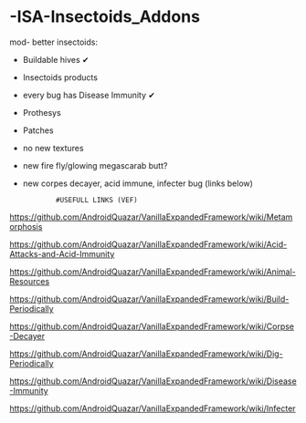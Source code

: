 # -ISA-Insectoids_Addons

mod- better insectoids:
- Buildable hives ✔
- Insectoids products
- every bug has Disease Immunity ✔
- Prothesys 
- Patches 
- no new textures 
- new fire fly/glowing megascarab butt?
- new corpes decayer, acid immune, infecter bug (links below)



              #USEFULL LINKS (VEF)
https://github.com/AndroidQuazar/VanillaExpandedFramework/wiki/Metamorphosis

https://github.com/AndroidQuazar/VanillaExpandedFramework/wiki/Acid-Attacks-and-Acid-Immunity

https://github.com/AndroidQuazar/VanillaExpandedFramework/wiki/Animal-Resources

https://github.com/AndroidQuazar/VanillaExpandedFramework/wiki/Build-Periodically

https://github.com/AndroidQuazar/VanillaExpandedFramework/wiki/Corpse-Decayer

https://github.com/AndroidQuazar/VanillaExpandedFramework/wiki/Dig-Periodically

https://github.com/AndroidQuazar/VanillaExpandedFramework/wiki/Disease-Immunity

https://github.com/AndroidQuazar/VanillaExpandedFramework/wiki/Infecter
